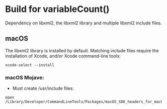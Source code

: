 # Build for variableCount()

Dependency on libxml2, the libxml2 library and multiple libxml2 include files.

## macOS

The libxml2 library is installed by default. Matching include files require the installation of Xcode, and/or Xcode command-line tools:

```
xcode-select --install
```

### macOS Mojave:

* Must create /usr/include files:

```
open /Library/Developer/CommandLineTools/Packages/macOS_SDK_headers_for_macOS_10.14.pkg
```
